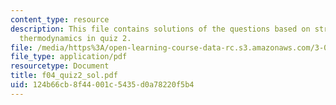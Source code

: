 ```yaml
---
content_type: resource
description: This file contains solutions of the questions based on structure and
  thermodynamics in quiz 2.
file: /media/https%3A/open-learning-course-data-rc.s3.amazonaws.com/3-012-fundamentals-of-materials-science-fall-2005/124b66cb8f44001c5435d0a78220f5b4_f04_quiz2_sol.pdf
file_type: application/pdf
resourcetype: Document
title: f04_quiz2_sol.pdf
uid: 124b66cb-8f44-001c-5435-d0a78220f5b4
---
```

